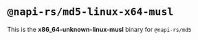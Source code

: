 # `@napi-rs/md5-linux-x64-musl`

This is the **x86_64-unknown-linux-musl** binary for `@napi-rs/md5`
